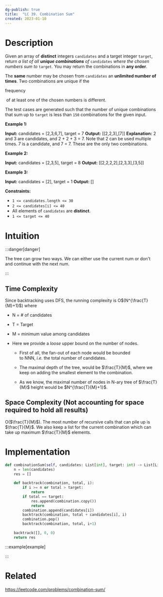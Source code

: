 ```yaml
---
dg-publish: true
title:  "LC 39. Combination Sum"
created: 2023-01-10
---
```



# Description
Given an array of **distinct** integers `candidates` and a target integer `target`, return _a list of all **unique combinations** of_ `candidates` _where the chosen numbers sum to_ `target`_._ You may return the combinations in **any order**.

The **same** number may be chosen from `candidates` an **unlimited number of times**. Two combinations are unique if the 

frequency

 of at least one of the chosen numbers is different.

The test cases are generated such that the number of unique combinations that sum up to `target` is less than `150` combinations for the given input.

**Example 1:**

**Input:** candidates = [2,3,6,7], target = 7
**Output:** [[2,2,3],[7]]
**Explanation:**
2 and 3 are candidates, and 2 + 2 + 3 = 7. Note that 2 can be used multiple times.
7 is a candidate, and 7 = 7.
These are the only two combinations.

**Example 2:**

**Input:** candidates = [2,3,5], target = 8
**Output:** [[2,2,2,2],[2,3,3],[3,5]]

**Example 3:**

**Input:** candidates = [2], target = 1
**Output:** []

**Constraints:**

-   `1 <= candidates.length <= 30`
-   `2 <= candidates[i] <= 40`
-   All elements of `candidates` are **distinct**.
-   `1 <= target <= 40`
# Intuition

:::danger[danger] 

The tree can grow two ways. 
We can either use the current num or don't and continue with the next num.

:::

## Time Complexity
Since backtracking uses DFS, the running complexity is O$(N^{\frac{T}{M}+1}$) where
- N = # of candidates
- T = Target
- M = minimum value among candidates

-   Here we provide a _loose_ upper bound on the number of nodes.
    
    -   First of all, the fan-out of each node would be bounded to NNN, _i.e._ the total number of candidates.
        
    -   The maximal depth of the tree, would be $\frac{T}{M}$​, where we keep on adding the smallest element to the combination.
        
    -   As we know, the maximal number of nodes in N-ary tree of $\frac{T}{M}$ height would be $N^{\frac{T}{M}+1}$.

## Space Complexity (Not accounting for space required to hold all results)
O($\frac{T}{M}$). The most number of recursive calls that can pile up is $\frac{T}{M}$. We also keep a list for the current combination which can take up maximum $\frac{T}{M}$ elements. 


# Implementation
```python
def combinationSum(self, candidates: List[int], target: int) -> List[List[int]]:
	n = len(candidates)
	res = []
	
	def backtrack(combination, total, i):
		if i >= n or total > target:
			return
		if total == target:
			res.append(combination.copy())
			return
		combination.append(candidates[i])
		backtrack(combination, total + candidates[i], i)
		combination.pop()
		backtrack(combination, total, i+1)
	
	backtrack([], 0, 0)
	return res
```

:::example[example] 


:::


# Related
https://leetcode.com/problems/combination-sum/
